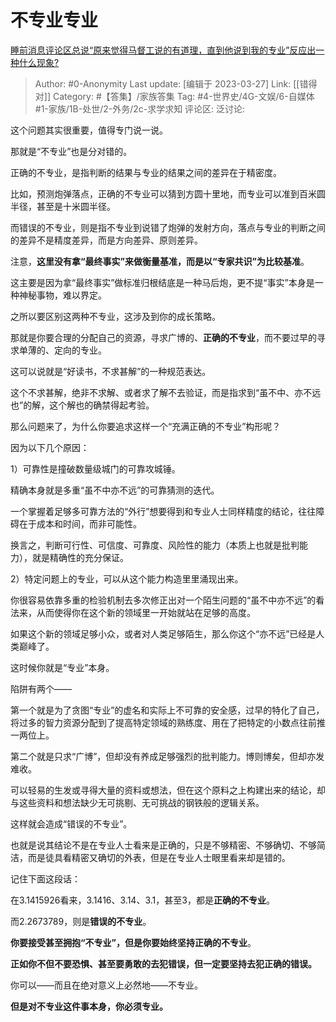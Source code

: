 # 不专业专业
[睡前消息评论区总说“原来觉得马督工说的有道理，直到他说到我的专业”反应出一种什么现象?](https://www.zhihu.com/question/587644159/answer/2940979076)

> Author: #0-Anonymity
> Last update: [编辑于 2023-03-27]
> Link: [[错得对]]
> Category: #【答集】/家族答集
> Tag: #4-世界史/4G-文娱/6-自媒体 #1-家族/1B-处世/2-外务/2c-求学求知 
> 评论区:
> 泛讨论:

这个问题其实很重要，值得专门说一说。

那就是“不专业”也是分对错的。

正确的不专业，是指判断的结果与专业的结果之间的差异在于精密度。

比如，预测炮弹落点，正确的不专业可以猜到方圆十里地，而专业可以准到百米圆半径，甚至是十米圆半径。

而错误的不专业，则是指不专业到说错了炮弹的发射方向，落点与专业的判断之间的差异不是精度差异，而是方向差异、原则差异。

注意，**这里没有拿“最终事实”来做衡量基准，而是以“专家共识”为比较基准**。

这主要是因为拿“最终事实”做标准归根结底是一种马后炮，更不提“事实”本身是一种神秘事物，难以界定。

  

之所以要区别这两种不专业，这涉及到你的成长策略。

那就是你要合理的分配自己的资源，寻求广博的、**正确的不专业**，而不要过早的寻求单薄的、定向的专业。

这可以说就是“好读书，不求甚解”的一种规范表达。

这个不求甚解，绝非不求解、或者求了解不去验证，而是指求到“虽不中、亦不远也”的解，这个解也的确禁得起考验。

  

那么问题来了，为什么你要追求这样一个“充满正确的不专业”构形呢？

因为以下几个原因：

1）可靠性是撞破数量级城门的可靠攻城锤。

精确本身就是多重“虽不中亦不远”的可靠猜测的迭代。

一个掌握着足够多可靠方法的“外行”想要得到和专业人士同样精度的结论，往往障碍在于成本和时间，而非可能性。

换言之，判断可行性、可信度、可靠度、风险性的能力（本质上也就是批判能力），就是精确性的充分保证。

2）特定问题上的专业，可以从这个能力构造里里涌现出来。

你很容易依靠多重的检验机制去多次修正出对一个陌生问题的“虽不中亦不远”的看法来，从而使得你在这个新的领域里一开始就站在足够的高度。

如果这个新的领域足够小众，或者对人类足够陌生，那么你这个“亦不远”已经是人类巅峰了。

这时候你就是“专业”本身。

  

陷阱有两个——

第一个就是为了贪图“专业”的虚名和实际上不可靠的安全感，过早的特化了自己，将过多的智力资源分配到了提高特定领域的熟练度、用在了把特定的小数点往前推一两位上。

第二个就是只求“广博”，但却没有养成足够强烈的批判能力。博则博矣，但却亦发难收。

可以轻易的生发或寻得大量的资料或想法，但在这个原料之上构建出来的结论，却与这些资料和想法缺少无可挑剔、无可挑战的钢铁般的逻辑关系。

这样就会造成“错误的不专业”。

也就是说其结论不是在专业人士看来是正确的，只是不够精密、不够确切、不够简洁，而是徒具看精密又确切的外表，但是在专业人士眼里看来却是错的。

  

记住下面这段话：

在3.1415926看来，3.1416、3.14、3.1，甚至3，都是**正确的不专业**。

而2.2673789，则是**错误的不专业**。

**你要接受甚至拥抱“不专业”，但是你要始终坚持正确的不专业**。

**正如你不但不要恐惧、甚至要勇敢的去犯错误，但一定要坚持去犯正确的错误。**

  

你可以——而且在绝对意义上必然地——不专业。

**但是对不专业这件事本身，你必须专业。**
